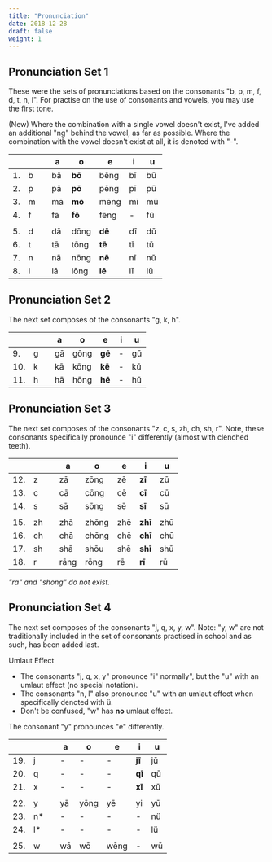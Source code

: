 ```yaml
---
title: "Pronunciation"
date: 2018-12-28
draft: false
weight: 1
---
```


## Pronunciation Set 1

These were the sets of pronunciations based on the consonants "b, p, m, f, d, t, n, l".
For practise on the use of consonants and vowels, you may use the first tone.

(New) Where the combination with a single vowel doesn't exist, I've added an additional "ng" behind the vowel, as far as possible.
Where the combination with the vowel doesn't exist at all, it is denoted with "-".

|     |    |   | a    | o     | e    | i   | u   |
|-----|----|---|------|-------|------|-----|-----|
| 1.  | b  |   | bā   | **bō**| bēng | bī  | bū  |
| 2.  | p  |   | pā   | **pō**| pēng | pī  | pū  |
| 3.  | m  |   | mā   | **mō**| mēng | mī  | mū  |
| 4.  | f  |   | fā   | **fō**| fēng | -   | fū  |
|     |    |   |      |       |      |     |     |
| 5.  | d  |   | dā   | dōng  |**dē**| dī  | dū  |
| 6.  | t  |   | tā   | tōng  |**tē**| tī  | tū  |
| 7.  | n  |   | nā   | nōng  |**nē**| nī  | nū  |
| 8.  | l  |   | lā   | lōng  |**lē**| lī  | lū  |


## Pronunciation Set 2

The next set composes of the consonants "g, k, h".

|     |    |   | a    | o     | e    | i   | u   |
|-----|----|---|------|-------|------|-----|-----|
| 9.  | g  |   | gā   | gōng  |**gē**| -   | gū  |
| 10. | k  |   | kā   | kōng  |**kē**| -   | kū  |
| 11. | h  |   | hā   | hōng  |**hē**| -   | hū  |


## Pronunciation Set 3 

The next set composes of the consonants "z, c, s, zh, ch, sh, r".
Note, these consonants specifically pronounce "i" differently (almost with clenched teeth).

|     |    |   | a    | o     | e    | i     | u   |
|-----|----|---|------|-------|------|-------|-----|
| 12. | z  |   | zā   | zōng  | zē   |**zī** | zū  |
| 13. | c  |   | cā   | cōng  | cē   |**cī** | cū  |
| 14. | s  |   | sā   | sōng  | sē   |**sī** | sū  |
|     |    |   |      |       |      |       |     |
| 15. | zh |   | zhā  | zhōng | zhē  |**zhī**| zhū |
| 16. | ch |   | chā  | chōng | chē  |**chī**| chū |
| 17. | sh |   | shā  | shōu  | shē  |**shī**| shū |
| 18. | r  |   | rāng | rōng  | rē   |**rī** | rū  |

*"ra" and "shong" do not exist.*

## Pronunciation Set 4

The next set composes of the consonants "j, q, x, y, w".
Note: "y, w" are not traditionally included in the set of consonants practised in school and as such, has been added last. 

Umlaut Effect
- The consonants "j, q, x, y" pronounce "i" normally", but the "u" with an umlaut effect (no special notation).
- The consonants "n, l" also pronounce "u" with an umlaut effect when specifically denoted with ü.
- Don't be confused, "w" has **no** umlaut effect.

The consonant "y" pronounces "e" differently.

|     |    |   | a    | o     | e    | i    | u   |
|-----|----|---|------|-------|------|------|-----|
| 19. | j  |   | -    | -     | -    |**jī**| jū  |
| 20. | q  |   | -    | -     | -    |**qī**| qū  |
| 21. | x  |   | -    | -     | -    |**xī**| xū  |
|     |    |   |      |       |      |      |     |
| 22. | y  |   | yā   | yōng  | yē   | yi   | yū  |
| 23. | n* |   | -    | -     | -    | -    | nü  |
| 24. | l* |   | -    | -     | -    | -    | lü  |
|     |    |   |      |       |      |      |     |
| 25. | w  |   | wā   | wō    | wēng | -    | wū  |
